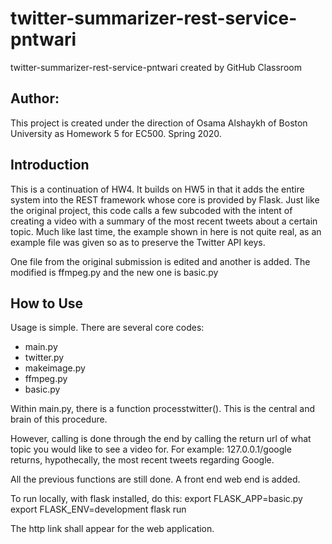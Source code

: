 # twitter-summarizer-rest-service-pntwari
twitter-summarizer-rest-service-pntwari created by GitHub Classroom

## Author:
This project is created under the direction of Osama Alshaykh of Boston University as Homework 5 for EC500. 
Spring 2020.

## Introduction

This is a continuation of HW4. It builds on HW5 in that it adds the entire system into the REST framework whose core is provided by Flask. 
Just like the original project, this code calls a few subcoded with the intent of creating a video with a summary of the most recent tweets about a certain topic. 
Much like last time, the example shown in here is not quite real, as an example file was given so as to preserve the Twitter API keys. 

One file from the original submission is edited and another is added. The modified is ffmpeg.py and the new one is basic.py

## How to Use
Usage is simple. 
There are several core codes: 
- main.py
- twitter.py
- makeimage.py
- ffmpeg.py
- basic.py

Within main.py, there is a function processtwitter(). 
This is the central and brain of this procedure. 

However, calling is done through the end by calling the return url of what topic you would like to see a video for. 
For example: 127.0.0.1/google returns, hypothecally, the most recent tweets regarding Google. 

All the previous functions are still done. A front end web end is added. 

To run locally, with flask installed, do this:
export FLASK_APP=basic.py
export FLASK_ENV=development
flask run

The http link shall appear for the web application.
